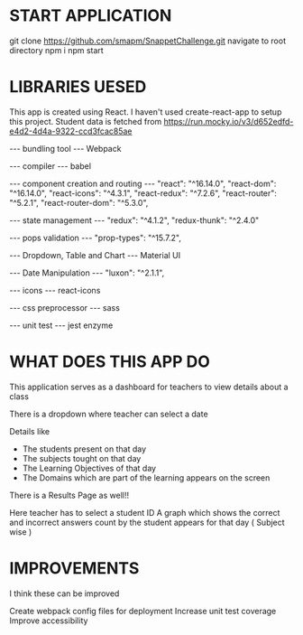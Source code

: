 # START APPLICATION

git clone https://github.com/smapm/SnappetChallenge.git
navigate to root directory
npm i
npm start

# LIBRARIES UESED

This app is created using React.
I haven't used create-react-app to setup this project.
Student data is fetched from https://run.mocky.io/v3/d652edfd-e4d2-4d4a-9322-ccd3fcac85ae

--- bundling tool ---
Webpack

--- compiler ---
babel

--- component creation and routing ---
"react": "^16.14.0",
"react-dom": "^16.14.0",
"react-icons": "^4.3.1",
"react-redux": "^7.2.6",
"react-router": "^5.2.1",
"react-router-dom": "^5.3.0",

--- state management ---
"redux": "^4.1.2",
"redux-thunk": "^2.4.0"

--- pops validation ---
"prop-types": "^15.7.2",

--- Dropdown, Table and Chart ---
Material UI

--- Date Manipulation ---
"luxon": "^2.1.1",

--- icons ---
react-icons

--- css preprocessor ---
sass

--- unit test ---
jest
enzyme

# WHAT DOES THIS APP DO

This application serves as a dashboard for teachers to view details about a class

There is a dropdown where teacher can select a date

Details like

* The students present on that day
* The subjects tought on that day
* The Learning Objectives of that day
* The Domains which are part of the learning appears on the screen

There is a Results Page as well!!

Here teacher has to select a student ID
A graph which shows the correct and incorrect answers count by the student appears for that day ( Subject wise ) 

# IMPROVEMENTS

I think these can be improved

Create webpack config files for deployment
Increase unit test coverage
Improve accessibility
